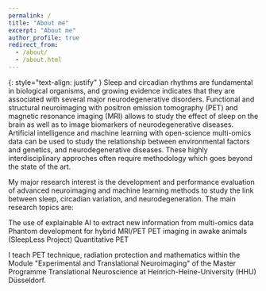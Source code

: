 ```yaml
---
permalink: /
title: "About me"
excerpt: "About me"
author_profile: true
redirect_from: 
  - /about/
  - /about.html
---
```

{: style="text-align: justify" }
Sleep and circadian rhythms are fundamental in biological organisms, and growing evidence indicates that they are associated with several major neurodegenerative disorders. Functional and structural neuroimaging with positron emission tomography (PET) and magnetic resonance imaging (MRI) allows to study the effect of sleep on the brain as well as to image biomarkers of neurodegenerative diseases. Artificial intelligence and machine learning with open-science multi-omics data can be used to study the relationship between environmental factors and genetics, and neurodegenerative diseases. These highly interdisciplinary approches often require methodology which goes beyond the state of the art.

My major research interest is the development and performance evaluation of advanced neuroimaging and machine learning methods to study the link between sleep, circadian variation, and neurodegeneration. The main research topics are:

The use of explainable AI to extract new information from multi-omics data
Phantom development for hybrid MRI/PET
PET imaging in awake animals (SleepLess Project)
Quantitative PET

I teach PET technique, radiation protection and mathematics within the Module "Experimental and Translational Neuroimaging" of the Master Programme Translational Neuroscience at Heinrich-Heine-University (HHU) Düsseldorf.